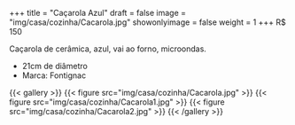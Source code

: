 +++
title = "Caçarola Azul"
draft = false
image = "img/casa/cozinha/Cacarola.jpg"
showonlyimage = false
weight = 1
+++
<span class="price">R$ 150</span>

<!--more-->

Caçarola de cerâmica, azul, vai ao forno, microondas.

- 21cm de diâmetro
- Marca: Fontignac


{{< gallery >}}
{{< figure src="img/casa/cozinha/Cacarola.jpg" >}}
{{< figure src="img/casa/cozinha/Cacarola1.jpg" >}}
{{< figure src="img/casa/cozinha/Cacarola2.jpg" >}}
{{< /gallery >}}

